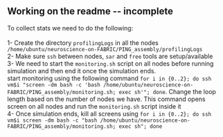 ## Working on the readme -- incomplete 
To collect stats we need to do the following: </br> </br> 
1-  Create the directory `profilingLogs` in all the nodes `/home/ubuntu/neuroscience-on-FABRIC/PING_assembly/profilingLogs` </br>
2-  Make sure `ssh` between nodes, `sar` and `free` tools are setup/available </br>
3-  We need to start the `monitoring.sh` script on all nodes before running simulation and then end it once the simulation ends. </br> 
start monitoring using the following command `for i in {0..2}; do ssh vm$i "screen -dm bash -c 'bash /home/ubuntu/neuroscience-on-FABRIC/PING_assembly/monitoring.sh; exec sh'"; done`. Change the loop length based on the number of nodes we have. This command opens screen on all nodes and run the `monitoring.sh` script inside it</br>
4- Once simulation ends, kill all screens using `for i in {0..2}; do ssh vm$i screen -dm bash -c "bash /home/ubuntu/neuroscience-on-FABRIC/PING_assembly/monitoring.sh; exec sh"; done`

